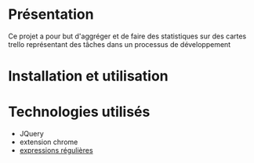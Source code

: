 # Présentation

Ce projet a pour but d'aggréger et de faire des statistiques sur des cartes trello représentant des tâches dans un processus de développement

# Installation et utilisation

<!-- # Comment est né ce projet ?

Un seul point d'entrée pour les développeurs et le scrum master, représentant tout le projet dans un tableau trello.
Le but est de:

* minimiser les interactions avec les outils
* avoir une visibilité rapide et claire de tout le projet

# Pourquoi le publier ? -->

# Technologies utilisés
* JQuery
* extension chrome
* [expressions régulières](https://developer.mozilla.org/fr/docs/Web/JavaScript/Reference/Objets_globaux/RegExp "RegExp - JavaScript | MDN")
